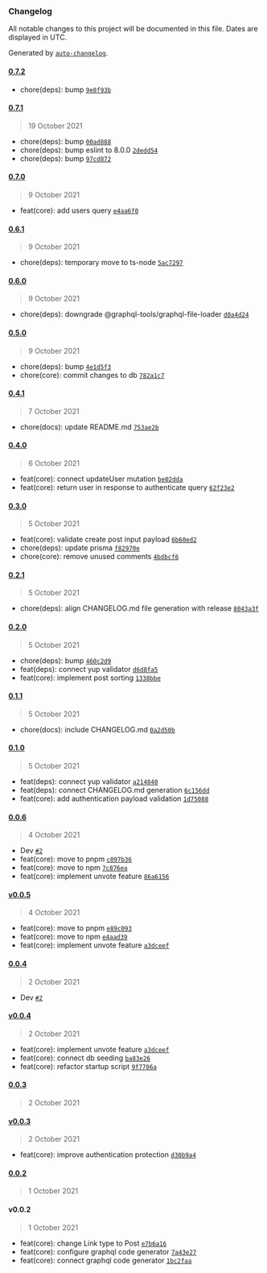 ### Changelog

All notable changes to this project will be documented in this file. Dates are displayed in UTC.

Generated by [`auto-changelog`](https://github.com/CookPete/auto-changelog).

#### [0.7.2](https://github.com/dvakatsiienko/hackernews-api/compare/0.7.1...0.7.2)

- chore(deps): bump [`9e8f93b`](https://github.com/dvakatsiienko/hackernews-api/commit/9e8f93bd6c0e70c4e4c0108fe4c1f81699ed0462)

#### [0.7.1](https://github.com/dvakatsiienko/hackernews-api/compare/0.7.0...0.7.1)

> 19 October 2021

- chore(deps): bump [`00ad888`](https://github.com/dvakatsiienko/hackernews-api/commit/00ad8883208555dc3031212ff29a0548e1fa7592)
- chore(deps): bump eslint to 8.0.0 [`2dedd54`](https://github.com/dvakatsiienko/hackernews-api/commit/2dedd542be8b8a982c2a2e614c7f1bbf4b8c5879)
- chore(deps): bump [`97cd872`](https://github.com/dvakatsiienko/hackernews-api/commit/97cd872c942d2e3bb794e68e4a6c7edb20a1c61b)

#### [0.7.0](https://github.com/dvakatsiienko/hackernews-api/compare/0.6.1...0.7.0)

> 9 October 2021

- feat(core): add users query [`e4aa6f0`](https://github.com/dvakatsiienko/hackernews-api/commit/e4aa6f06237b3d01d848bb874376565d6f4ff646)

#### [0.6.1](https://github.com/dvakatsiienko/hackernews-api/compare/0.6.0...0.6.1)

> 9 October 2021

- chore(deps): temporary move to ts-node [`5ac7297`](https://github.com/dvakatsiienko/hackernews-api/commit/5ac729706ca78f5b118aa11a7c7f12313ba485d4)

#### [0.6.0](https://github.com/dvakatsiienko/hackernews-api/compare/0.5.0...0.6.0)

> 9 October 2021

- chore(deps): downgrade @graphql-tools/graphql-file-loader [`d0a4d24`](https://github.com/dvakatsiienko/hackernews-api/commit/d0a4d24571e102c66040981fd516650322795239)

#### [0.5.0](https://github.com/dvakatsiienko/hackernews-api/compare/0.4.1...0.5.0)

> 9 October 2021

- chore(deps): bump [`4e1d5f3`](https://github.com/dvakatsiienko/hackernews-api/commit/4e1d5f39ac453399dc8b1b151286f5a8d7eb1919)
- chore(core): commit changes to db [`782a1c7`](https://github.com/dvakatsiienko/hackernews-api/commit/782a1c752b028a7cac66d2943842f2ab0f74948f)

#### [0.4.1](https://github.com/dvakatsiienko/hackernews-api/compare/0.4.0...0.4.1)

> 7 October 2021

- chore(docs): update README.md [`753ae2b`](https://github.com/dvakatsiienko/hackernews-api/commit/753ae2b5e7d9629ee79d9d5550f748e80c542527)

#### [0.4.0](https://github.com/dvakatsiienko/hackernews-api/compare/0.3.0...0.4.0)

> 6 October 2021

- feat(core): connect updateUser mutation [`be02dda`](https://github.com/dvakatsiienko/hackernews-api/commit/be02dda8224a315f183d0f85f3d3cbe106877772)
- feat(core): return user in response to authenticate query [`62f23e2`](https://github.com/dvakatsiienko/hackernews-api/commit/62f23e2fb4a9571915d5d28387ad18c9ee15aa0d)

#### [0.3.0](https://github.com/dvakatsiienko/hackernews-api/compare/0.2.1...0.3.0)

> 5 October 2021

- feat(core): validate create post input payload [`6b60ed2`](https://github.com/dvakatsiienko/hackernews-api/commit/6b60ed2c88843da47022ee0b1972c845120d8f83)
- chore(deps): update prisma [`f82970e`](https://github.com/dvakatsiienko/hackernews-api/commit/f82970e61ba77ac16f520b637909cbc336cf4f6d)
- chore(core): remove unused comments [`4bdbcf6`](https://github.com/dvakatsiienko/hackernews-api/commit/4bdbcf6962f5d12e0a30b7b4a85ee77420a952fb)

#### [0.2.1](https://github.com/dvakatsiienko/hackernews-api/compare/0.2.0...0.2.1)

> 5 October 2021

- chore(deps): align CHANGELOG.md file generation with release [`8043a3f`](https://github.com/dvakatsiienko/hackernews-api/commit/8043a3f76bd8b8659de14e66f7713ff791a4bc59)

#### [0.2.0](https://github.com/dvakatsiienko/hackernews-api/compare/0.1.1...0.2.0)

> 5 October 2021

- chore(deps): bump [`460c2d9`](https://github.com/dvakatsiienko/hackernews-api/commit/460c2d96566d8451f73899631604714c70f45978)
- feat(deps): connect yup validator [`d6d8fa5`](https://github.com/dvakatsiienko/hackernews-api/commit/d6d8fa519fd74522d80a2542b5f6aae3e039b501)
- feat(core): implement post sorting [`1338bbe`](https://github.com/dvakatsiienko/hackernews-api/commit/1338bbe749d45ed2ac327a26aa2d84333e3d054c)

#### [0.1.1](https://github.com/dvakatsiienko/hackernews-api/compare/0.1.0...0.1.1)

> 5 October 2021

- chore(docs): include CHANGELOG.md [`0a2d50b`](https://github.com/dvakatsiienko/hackernews-api/commit/0a2d50bee170f22c800a3853c11fc619443142fa)

#### [0.1.0](https://github.com/dvakatsiienko/hackernews-api/compare/0.0.6...0.1.0)

> 5 October 2021

- feat(deps): connect yup validator [`a214840`](https://github.com/dvakatsiienko/hackernews-api/commit/a21484097c63539d467f217589855b6d3214cac2)
- feat(deps): connect CHANGELOG.md generation [`6c156dd`](https://github.com/dvakatsiienko/hackernews-api/commit/6c156ddda79637e6d64a95c121dd882ea5b29fa9)
- feat(core): add authentication payload validation [`1d75088`](https://github.com/dvakatsiienko/hackernews-api/commit/1d75088490c4a5f8431742f248068a35995aafea)

#### [0.0.6](https://github.com/dvakatsiienko/hackernews-api/compare/v0.0.5...0.0.6)

> 4 October 2021

- Dev [`#2`](https://github.com/dvakatsiienko/hackernews-api/pull/2)
- feat(core): move to pnpm [`c097b36`](https://github.com/dvakatsiienko/hackernews-api/commit/c097b361816a6a444efbbe496986e18c37220adc)
- feat(core): move to npm [`7c876ea`](https://github.com/dvakatsiienko/hackernews-api/commit/7c876ea2016497251dc3bb0320f4e4c06e9aa772)
- feat(core): implement unvote feature [`86a6156`](https://github.com/dvakatsiienko/hackernews-api/commit/86a615669231bc84c3bc1a389a21b00cb3acb7a8)

#### [v0.0.5](https://github.com/dvakatsiienko/hackernews-api/compare/0.0.4...v0.0.5)

> 4 October 2021

- feat(core): move to pnpm [`e89c093`](https://github.com/dvakatsiienko/hackernews-api/commit/e89c093982eb674e709e0f9d88c05926238b3dd3)
- feat(core): move to npm [`e4aad39`](https://github.com/dvakatsiienko/hackernews-api/commit/e4aad3961653850cb7a59ff28e70b445629a1a2d)
- feat(core): implement unvote feature [`a3dceef`](https://github.com/dvakatsiienko/hackernews-api/commit/a3dceef2bd30e0d58a48cdb000492b78deeb2b96)

#### [0.0.4](https://github.com/dvakatsiienko/hackernews-api/compare/v0.0.4...0.0.4)

> 2 October 2021

- Dev [`#2`](https://github.com/dvakatsiienko/hackernews-api/pull/2)

#### [v0.0.4](https://github.com/dvakatsiienko/hackernews-api/compare/0.0.3...v0.0.4)

> 2 October 2021

- feat(core): implement unvote feature [`a3dceef`](https://github.com/dvakatsiienko/hackernews-api/commit/a3dceef2bd30e0d58a48cdb000492b78deeb2b96)
- feat(core): connect db seeding [`ba83e26`](https://github.com/dvakatsiienko/hackernews-api/commit/ba83e260d40871be513f76f6cf4ba56365e8b6f1)
- feat(core): refactor startup script [`9f7706a`](https://github.com/dvakatsiienko/hackernews-api/commit/9f7706a4aca2e3b41e16d7bc6347c4a738663230)

#### [0.0.3](https://github.com/dvakatsiienko/hackernews-api/compare/v0.0.3...0.0.3)

> 2 October 2021

#### [v0.0.3](https://github.com/dvakatsiienko/hackernews-api/compare/0.0.2...v0.0.3)

> 2 October 2021

- feat(core): improve authentication protection [`d30b9a4`](https://github.com/dvakatsiienko/hackernews-api/commit/d30b9a450118ae6043e718de66b8d2da253cbe46)

#### [0.0.2](https://github.com/dvakatsiienko/hackernews-api/compare/v0.0.2...0.0.2)

> 1 October 2021

#### v0.0.2

> 1 October 2021

- feat(core): change Link type to Post [`e7b6a16`](https://github.com/dvakatsiienko/hackernews-api/commit/e7b6a162d73d9ef0751ed2248a6e2b472338cacc)
- feat(core): configure graphql code generator [`7a43e27`](https://github.com/dvakatsiienko/hackernews-api/commit/7a43e277a5f11fb0368662d6053f94d71282b1c5)
- feat(core): connect graphql code generator [`1bc2faa`](https://github.com/dvakatsiienko/hackernews-api/commit/1bc2faadfb6fc80f13a82a99685f4fcaca2a9166)
